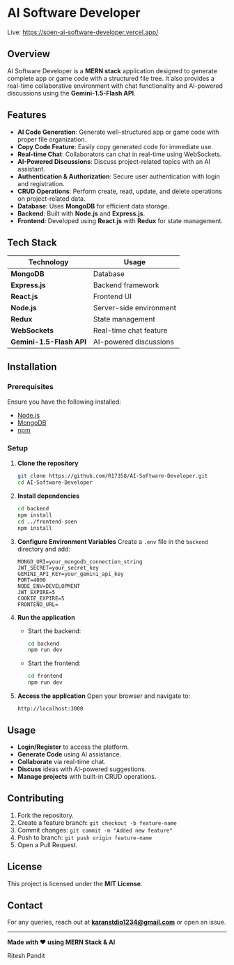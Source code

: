 # AI Software Developer

Live: https://soen-ai-software-developer.vercel.app/

## Overview

AI Software Developer is a **MERN stack** application designed to generate complete app or game code with a structured file tree. It also provides a real-time collaborative environment with chat functionality and AI-powered discussions using the **Gemini-1.5-Flash API**.

## Features

- **AI Code Generation**: Generate well-structured app or game code with proper file organization.
- **Copy Code Feature**: Easily copy generated code for immediate use.
- **Real-time Chat**: Collaborators can chat in real-time using WebSockets.
- **AI-Powered Discussions**: Discuss project-related topics with an AI assistant.
- **Authentication & Authorization**: Secure user authentication with login and registration.
- **CRUD Operations**: Perform create, read, update, and delete operations on project-related data.
- **Database**: Uses **MongoDB** for efficient data storage.
- **Backend**: Built with **Node.js** and **Express.js**.
- **Frontend**: Developed using **React.js** with **Redux** for state management.

## Tech Stack

| Technology               | Usage                   |
| ------------------------ | ----------------------- |
| **MongoDB**              | Database                |
| **Express.js**           | Backend framework       |
| **React.js**             | Frontend UI             |
| **Node.js**              | Server-side environment |
| **Redux**                | State management        |
| **WebSockets**           | Real-time chat feature  |
| **Gemini-1.5-Flash API** | AI-powered discussions  |

## Installation

### Prerequisites

Ensure you have the following installed:

- [Node.js](https://nodejs.org/)
- [MongoDB](https://www.mongodb.com/)
- [npm](https://www.npmjs.com/)

### Setup

1. **Clone the repository**

   ```sh
   git clone https://github.com/R17358/AI-Software-Developer.git
   cd AI-Software-Developer
   ```

2. **Install dependencies**

   ```sh
   cd backend
   npm install
   cd ../frontend-soen
   npm install
   ```

3. **Configure Environment Variables**
   Create a `.env` file in the `backend` directory and add:

   ```env
   MONGO_URI=your_mongodb_connection_string
   JWT_SECRET=your_secret_key
   GEMINI_API_KEY=your_gemini_api_key
   PORT=4000
   NODE_ENV=DEVELOPMENT
   JWT_EXPIRE=5
   COOKIE_EXPIRE=5 
   FRONTEND_URL=
   ```

4. **Run the application**

   - Start the backend:
     ```sh
     cd backend
     npm run dev
     ```
   - Start the frontend:
     ```sh
     cd frontend
     npm run dev
     ```

5. **Access the application**
   Open your browser and navigate to:

   ```
   http://localhost:3000
   ```

## Usage

- **Login/Register** to access the platform.
- **Generate Code** using AI assistance.
- **Collaborate** via real-time chat.
- **Discuss** ideas with AI-powered suggestions.
- **Manage projects** with built-in CRUD operations.

## Contributing

1. Fork the repository.
2. Create a feature branch: `git checkout -b feature-name`
3. Commit changes: `git commit -m "Added new feature"`
4. Push to branch: `git push origin feature-name`
5. Open a Pull Request.

## License

This project is licensed under the **MIT License**.

## Contact

For any queries, reach out at **[karanstdio1234@gmail.com](mailto\:karanstdio1234@gmail.com)** or open an issue.

---

**Made with ❤️ using MERN Stack & AI**

Ritesh Pandit

